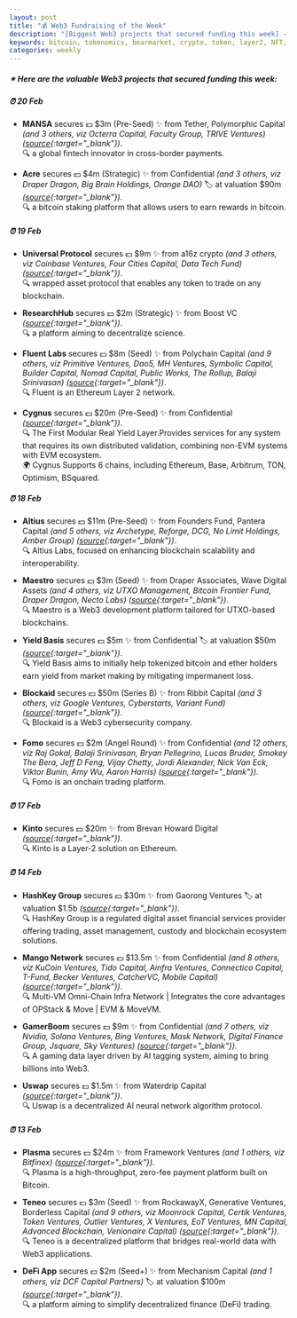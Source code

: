 ```yaml
---
layout: post
title: "💰 Web3 Fundraising of the Week"
description: "[Biggest Web3 projects that secured funding this week] - Featuring Protocol/project, lead investors, other investors, amount raised, valuation, investment refs, supported blockchains and detail about project."
keywords: bitcoin, tokenomics, bearmarket, crypto, token, layer2, NFT, chains, erc20, layer0, btc
categories: weekly
---  
```


##### ✴ **Here are the valuable Web3 projects that secured funding this week:**


##### ⏰️ **20 Feb**  

 - **MANSA** secures 💵 $3m (Pre-Seed) ✨️ from Tether, Polymorphic Capital *(and 3 others, viz Octerra Capital, Faculty Group, TRIVE Ventures)* *([source](https://www.mansafinance.co/mansa-secures-10-million-in-funding-led-by-tether-to-solve-liquidity-challenges-in-cross-border-payments){:target="_blank"})*.  
🔍 a global fintech innovator in cross-border payments.

 - **Acre** secures 💵 $4m (Strategic) ✨️ from Confidential *(and 3 others, viz Draper Dragon, Big Brain Holdings, Orange DAO)* 🏷️ at valuation $90m *([source](https://www.theblock.co/post/342442/bitcoin-staking-platform-acre-funding-token-valuation){:target="_blank"})*.  
🔍 a bitcoin staking platform that allows users to earn rewards in bitcoin.

##### ⏰️ **19 Feb**  

 - **Universal Protocol** secures 💵 $9m ✨️ from a16z crypto *(and 3 others, viz Coinbase Ventures, Four Cities Capital, Data Tech Fund)* *([source](https://x.com/universaldotxyz/status/1892220117578133517){:target="_blank"})*.  
🔍 wrapped asset protocol that enables any token to trade on any blockchain.

 - **ResearchHub** secures 💵 $2m (Strategic) ✨️ from Boost VC *([source](https://x.com/ResearchHub/status/1892259384790540638){:target="_blank"})*.  
🔍 a platform aiming to decentralize science.

 - **Fluent Labs** secures 💵 $8m (Seed) ✨️ from Polychain Capital *(and 9 others, viz Primitive Ventures, Dao5, MH Ventures, Symbolic Capital, Builder Capital, Nomad Capital, Public Works, The Rollup, Balaji Srinivasan)* *([source](https://x.com/fluentxyz/status/1892227175681826834){:target="_blank"})*.  
🔍 Fluent is an Ethereum Layer 2 network.

 - **Cygnus** secures 💵 $20m (Pre-Seed) ✨️ from Confidential *([source](https://x.com/CygnusFi/status/1892103909185028208){:target="_blank"})*.  
🔍 The First Modular Real Yield Layer.Provides services for any system that requires its own distributed validation, combining non-EVM systems with EVM ecosystem.  
🌍 Cygnus Supports 6 chains, including Ethereum, Base, Arbitrum, TON, Optimism, BSquared.

##### ⏰️ **18 Feb**  

 - **Altius** secures 💵 $11m (Pre-Seed) ✨️ from Founders Fund, Pantera Capital *(and 5 others, viz Archetype, Reforge, DCG, No Limit Holdings, Amber Group)* *([source](https://x.com/AltiusLabs/status/1891860627754291463){:target="_blank"})*.  
🔍 Altius Labs, focused on enhancing blockchain scalability and interoperability.

 - **Maestro** secures 💵 $3m (Seed) ✨️ from Draper Associates, Wave Digital Assets *(and 4 others, viz UTXO Management, Bitcoin Frontier Fund, Draper Dragon, Necto Labs)* *([source](https://x.com/GoMaestroOrg/status/1891894397282943260){:target="_blank"})*.  
🔍 Maestro is a Web3 development platform tailored for UTXO-based blockchains.

 - **Yield Basis** secures 💵 $5m ✨️ from Confidential 🏷️ at valuation $50m *([source](https://www.theblock.co/post/341554/curve-finance-founder-yield-basis-funding-token-valuation-source){:target="_blank"})*.  
🔍 Yield Basis aims to initially help tokenized bitcoin and ether holders earn yield from market making by mitigating impermanent loss.

 - **Blockaid** secures 💵 $50m (Series B) ✨️ from Ribbit Capital *(and 3 others, viz Google Ventures, Cyberstarts, Variant Fund)* *([source](https://www.bloomberg.com/news/articles/2025-02-18/ribbit-leads-50-million-investment-in-crypto-security-platform){:target="_blank"})*.  
🔍 Blockaid is a Web3 cybersecurity company.

 - **Fomo** secures 💵 $2m (Angel Round) ✨️ from Confidential *(and 12 others, viz Raj Gokal, Balaji Srinivasan, Bryan Pellegrino, Lucas Bruder, Smokey The Bera, Jeff D Feng, Vijay Chetty, Jordi Alexander, Nick Van Eck, Viktor Bunin, Amy Wu, Aaron Harris)* *([source](https://x.com/tryfomo/status/1891929165500191213){:target="_blank"})*.  
🔍 Fomo is an onchain trading platform.

##### ⏰️ **17 Feb**  

 - **Kinto** secures 💵 $20m ✨️ from Brevan Howard Digital *([source](https://x.com/KintoXYZ/status/1891488058559930692){:target="_blank"})*.  
🔍 Kinto is a Layer-2 solution on Ethereum.

##### ⏰️ **14 Feb**  

 - **HashKey Group** secures 💵 $30m ✨️ from Gaorong Ventures 🏷️ at valuation $1.5b *([source](https://www.theblock.co/post/340896/hashkey-group-gaorong-ventures-investment){:target="_blank"})*.  
🔍 HashKey Group is a regulated digital asset financial services provider offering trading, asset management, custody and blockchain ecosystem solutions.

 - **Mango Network** secures 💵 $13.5m ✨️ from Confidential *(and 8 others, viz KuCoin Ventures, Tido Capital, Ainfra Ventures, Connectico Capital, T-Fund, Becker Ventures, CatcherVC, Mobile Capital)* *([source](https://x.com/MangoOS_Network/status/1890346583503606038){:target="_blank"})*.  
🔍 Multi-VM Omni-Chain Infra Network | Integrates the core advantages of OPStack & Move | EVM & MoveVM.

 - **GamerBoom** secures 💵 $9m ✨️ from Confidential *(and 7 others, viz Nvidia, Solana Ventures, Bing Ventures, Mask Network, Digital Finance Group, Jsquare, Sky Ventures)* *([source](https://x.com/Gamerboom_/status/1890341496731353358){:target="_blank"})*.  
🔍 A gaming data layer driven by AI tagging system, aiming to bring billions into Web3.

 - **Uswap** secures 💵 $1.5m ✨️ from Waterdrip Capital *([source](https://x.com/Pumpup_ai/status/1890352799566971230){:target="_blank"})*.  
🔍 Uswap is a decentralized AI neural network algorithm protocol.

##### ⏰️ **13 Feb**  

 - **Plasma** secures 💵 $24m ✨️ from Framework Ventures *(and 1 others, viz Bitfinex)* *([source](https://fortune.com/crypto/2025/02/13/exclusive-stablecoin-company-plasma-raises-24-million-from-framework-to-launch-its-own-blockchain/){:target="_blank"})*.  
🔍 Plasma is a high-throughput, zero-fee payment platform built on Bitcoin.

 - **Teneo** secures 💵 $3m (Seed) ✨️ from RockawayX, Generative Ventures, Borderless Capital *(and 9 others, viz Moonrock Capital, Certik Ventures, Token Ventures, Outlier Ventures, X Ventures, EoT Ventures, MN Capital, Advanced Blockchain, Venionaire Capital)* *([source](https://x.com/teneo_protocol/status/1890008614837907769){:target="_blank"})*.  
🔍 Teneo is a decentralized platform that bridges real-world data with Web3 applications.

 - **DeFi App** secures 💵 $2m (Seed+) ✨️ from Mechanism Capital *(and 1 others, viz DCF Capital Partners)* 🏷️ at valuation $100m *([source](https://www.theblock.co/post/340743/defi-app-funding-token-valuation-cobie-echo){:target="_blank"})*.  
🔍 a platform aiming to simplify decentralized finance (DeFi) trading.
